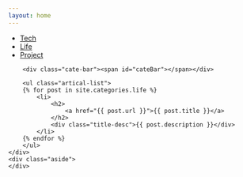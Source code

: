 ```yaml
---
layout: home
---
```


<div class="index-content life">
    <div class="section">
        <ul class="artical-cate">
           <li><a href="/blog"><span>Tech</span></a></li>
            <li class="on"><a href="/blog/life"><span>Life</span></a></li>
            <li><a href="/blog/project"><span>Project</span></a></li>
        </ul>

        <div class="cate-bar"><span id="cateBar"></span></div>

        <ul class="artical-list">
        {% for post in site.categories.life %}
            <li>
                <h2>
                    <a href="{{ post.url }}">{{ post.title }}</a>
                </h2>
                <div class="title-desc">{{ post.description }}</div>
            </li>
        {% endfor %}
        </ul>
    </div>
    <div class="aside">
    </div>
</div>
